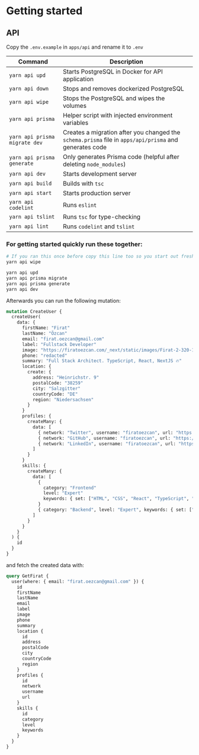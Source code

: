 # Getting started

## **API**

Copy the `.env.example` in `apps/api` and rename it to `.env`

| Command                       | Description                                                                                            |
| ----------------------------- | ------------------------------------------------------------------------------------------------------ |
| `yarn api upd`                | Starts PostgreSQL in Docker for API application                                                        |
| `yarn api down`               | Stops and removes dockerized PostgreSQL                                                                |
| `yarn api wipe`               | Stops the PostgreSQL and wipes the volumes                                                             |
| `yarn api prisma`             | Helper script with injected environment variables                                                      |
| `yarn api prisma migrate dev` | Creates a migration after you changed the `schema.prisma` file in `apps/api/prisma` and generates code |
| `yarn api prisma generate`    | Only generates Prisma code (helpful after deleting `node_modules`)                                     |
| `yarn api dev`                | Starts development server                                                                              |
| `yarn api build`              | Builds with `tsc`                                                                                      |
| `yarn api start`              | Starts production server                                                                               |
| `yarn api codelint`           | Runs `eslint`                                                                                          |
| `yarn api tslint`             | Runs `tsc` for type-checking                                                                           |
| `yarn api lint`               | Runs `codelint` and `tslint`                                                                           |

### **For getting started quickly run these together:**

```bash
# If you ran this once before copy this line too so you start out fresh
yarn api wipe

yarn api upd
yarn api prisma migrate
yarn api prisma generate
yarn api dev
```

Afterwards you can run the following mutation:

```graphql
mutation CreateUser {
  createUser(
    data: {
      firstName: "Firat"
      lastName: "Özcan"
      email: "firat.oezcan@gmail.com"
      label: "Fullstack Developer"
      image: "https://firatoezcan.com/_next/static/images/Firat-2-320-1d4a7719f0f09abdbdb3b173ba00dc81.jpg"
      phone: "redacted"
      summary: "Full Stack Architect. TypeScript, React, NextJS 🔥"
      location: {
        create: {
          address: "Heinrichstr. 9"
          postalCode: "38259"
          city: "Salzgitter"
          countryCode: "DE"
          region: "Niedersachsen"
        }
      }
      profiles: {
        createMany: {
          data: [
            { network: "Twitter", username: "firatoezcan", url: "https://twitter.com/firatoezcan" }
            { network: "GitHub", username: "firatoezcan", url: "https://github.com/firatoezcan" }
            { network: "LinkedIn", username: "firatoezcan", url: "https://www.linkedin.com/in/firatoezcan" }
          ]
        }
      }
      skills: {
        createMany: {
          data: [
            {
              category: "Frontend"
              level: "Expert"
              keywords: { set: ["HTML", "CSS", "React", "TypeScript", "GraphQL", "Relay", "Next.js"] }
            }
            { category: "Backend", level: "Expert", keywords: { set: ["Node.js", "TypeScript", "GraphQL", "SSR"] } }
          ]
        }
      }
    }
  ) {
    id
  }
}
```

and fetch the created data with:

```graphql
query GetFirat {
  user(where: { email: "firat.oezcan@gmail.com" }) {
    id
    firstName
    lastName
    email
    label
    image
    phone
    summary
    location {
      id
      address
      postalCode
      city
      countryCode
      region
    }
    profiles {
      id
      network
      username
      url
    }
    skills {
      id
      category
      level
      keywords
    }
  }
}
```
